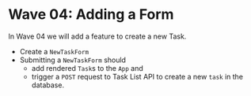# Wave 04: Adding a Form

In Wave 04 we will add a feature to create a new Task.
- Create a `NewTaskForm`
- Submitting a `NewTaskForm` should 
    - add rendered `Task`s to the `App` and 
    - trigger a `POST` request to Task List API to create a new `task` in the database.